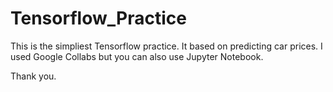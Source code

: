 # Tensorflow_Practice
 
This is the simpliest Tensorflow practice. 
It based on predicting car prices.
I used Google Collabs but you can also use Jupyter Notebook.

Thank you.

